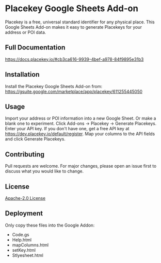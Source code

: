 # Placekey Google Sheets Add-on

Placekey is a free, universal standard identifier for any physical place. This Google Sheets Add-on makes it easy to generate Placekeys for your address or POI data. 

## Full Documentation
https://docs.placekey.io/#cb3ca616-9939-4bef-a978-84f9895e31b3

## Installation

Install the Placekey Google Sheets Add-on from:
https://gsuite.google.com/marketplace/app/placekey/611255445050

## Usage

Import your address or POI information into a new Google Sheet. Or make a blank one to experiment.
Click Add-ons -> Placekey -> Generate Placekeys.
Enter your API key. If you don't have one, get a free API key at https://dev.placekey.io/default/register.
Map your columns to the API fields and click Generate Placekeys.

## Contributing

Pull requests are welcome. For major changes, please open an issue first to discuss what you would like to change.

## License
[Apache-2.0 License](https://github.com/Placekey/placekey-googlesheets-addon/blob/master/LICENSE)

## Deployment
Only copy these files into the Google Addon:
* Code.gs
* Help.html
* mapColumns.html
* setKey.html
* Stlyesheet.html